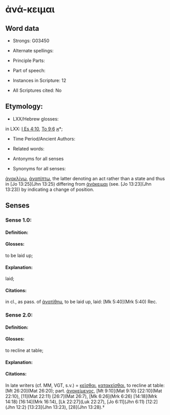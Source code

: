# ἀνά-κειμαι 

<!-- Status: S2=NeedsEdits -->
<!-- Lexica used for edits:   -->

## Word data

* Strongs: G03450

* Alternate spellings:



* Principle Parts: 


* Part of speech: 


* Instances in Scripture: 12

* All Scriptures cited: No

## Etymology: 


* LXX/Hebrew glosses: 

in LXX: [I Es 4:10](1Esd.4.10), [To 9:6](Tob.9.6) [א]()*;

* Time Period/Ancient Authors: 


* Related words: 

* Antonyms for all senses

* Synonyms for all senses: 

 [ἀνακλίνω](../G03470/01.md), [ἀναπίπτω](../G03770/01.md), the latter denoting an act rather than a state and thus in [Jo 13:25](Jhn 13:25) differing from [ἀνάκειμαι](../G03450/01.md) (see. [Jo 13:23](Jhn 13:23)) by indicating a change of position. 

## Senses 


### Sense  1.0: 

#### Definition: 

#### Glosses: 

to be laid up; 

#### Explanation: 

laid; 

#### Citations: 

in cl., as pass. of [ἀνατίθημ](), to be laid up, laid: [Mk 5:40](Mrk 5:40) Rec. 

### Sense  2.0: 

#### Definition: 

#### Glosses: 

to recline at table; 

#### Explanation: 


#### Citations: 

In late writers (cf. MM, VGT, s.v.) = [κεῖσθαι](), [κατακεῖσθαι](), to recline at table: [Mt 26:20](Mat 26:20); part. [ἀνακείμενος](), [Mt 9:10](Mat 9:10) [22:10](Mat 22:10), [11](Mat 22:11) [26:7](Mat 26:7), [Mk 6:26](Mrk 6:26) [14:18](Mrk 14:18) [16:14](Mrk 16:14), [Lk 22:27](Luk 22:27), [Jo 6:11](Jhn 6:11) [12:2](Jhn 12:2) [13:23](Jhn 13:23), [28](Jhn 13:28).†
